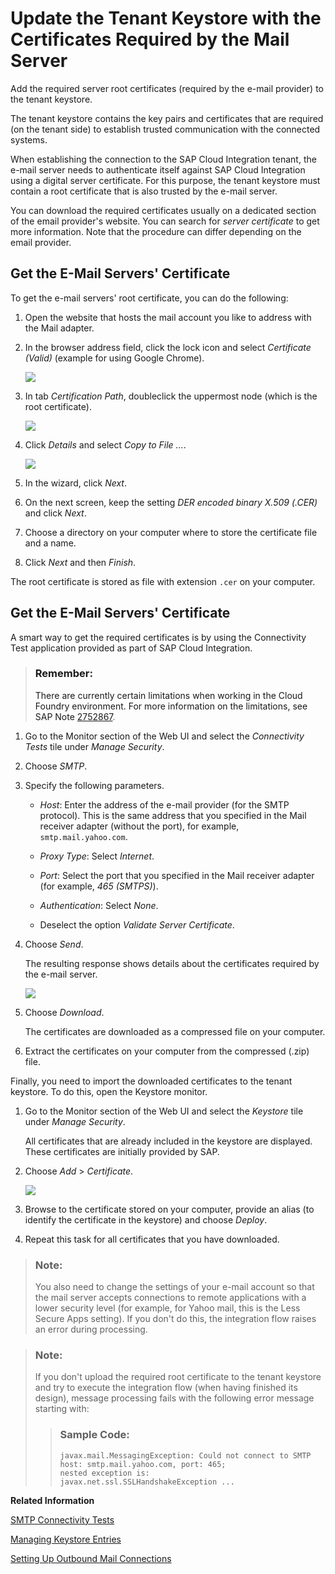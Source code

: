 <!-- loio5d5495ed1d94477abaa009984285e483 -->

# Update the Tenant Keystore with the Certificates Required by the Mail Server

Add the required server root certificates \(required by the e-mail provider\) to the tenant keystore.

The tenant keystore contains the key pairs and certificates that are required \(on the tenant side\) to establish trusted communication with the connected systems.

When establishing the connection to the SAP Cloud Integration tenant, the e-mail server needs to authenticate itself against SAP Cloud Integration using a digital server certificate. For this purpose, the tenant keystore must contain a root certificate that is also trusted by the e-mail server.

You can download the required certificates usually on a dedicated section of the email provider's website. You can search for *server certificate* to get more information. Note that the procedure can differ depending on the email provider.



<a name="loio5d5495ed1d94477abaa009984285e483__section_lvr_yxr_k3b"/>

## Get the E-Mail Servers' Certificate

To get the e-mail servers' root certificate, you can do the following:

1.  Open the website that hosts the mail account you like to address with the Mail adapter.

2.  In the browser address field, click the lock icon and select *Certificate \(Valid\)* \(example for using Google Chrome\).

    ![](images/Mail_Certificate_1_a0085d1.png)

3.  In tab *Certification Path*, doubleclick the uppermost node \(which is the root certificate\).

    ![](images/Mail_Certificate_2_5d84980.png)

4.  Click *Details* and select *Copy to File ...*.

    ![](images/Mail_Certificate_3_0389ecd.png)

5.  In the wizard, click *Next*.

6.  On the next screen, keep the setting *DER encoded binary X.509 \(.CER\)* and click *Next*.

7.  Choose a directory on your computer where to store the certificate file and a name.

8.  Click *Next* and then *Finish*.


The root certificate is stored as file with extension `.cer` on your computer.



<a name="loio5d5495ed1d94477abaa009984285e483__section_nrj_4hd_ygb"/>

## Get the E-Mail Servers' Certificate

A smart way to get the required certificates is by using the Connectivity Test application provided as part of SAP Cloud Integration.

> ### Remember:  
> There are currently certain limitations when working in the Cloud Foundry environment. For more information on the limitations, see SAP Note [2752867](https://me.sap.com/notes/2752867).

1.  Go to the Monitor section of the Web UI and select the *Connectivity Tests* tile under *Manage Security*.

2.  Choose *SMTP*.

3.  Specify the following parameters.

    -   *Host*: Enter the address of the e-mail provider \(for the SMTP protocol\). This is the same address that you specified in the Mail receiver adapter \(without the port\), for example, `smtp.mail.yahoo.com`.

    -   *Proxy Type*: Select *Internet*.

    -   *Port*: Select the port that you specified in the Mail receiver adapter \(for example, *465 \(SMTPS\)*\).

    -   *Authentication*: Select *None*.

    -   Deselect the option *Validate Server Certificate*.


4.  Choose *Send*.

    The resulting response shows details about the certificates required by the e-mail server.

    ![](images/Connectivity_Test_01_319f4d0.png)

5.  Choose *Download*.

    The certificates are downloaded as a compressed file on your computer.

6.  Extract the certificates on your computer from the compressed \(.zip\) file.




Finally, you need to import the downloaded certificates to the tenant keystore. To do this, open the Keystore monitor.

1.  Go to the Monitor section of the Web UI and select the *Keystore* tile under *Manage Security*.

    All certificates that are already included in the keystore are displayed. These certificates are initially provided by SAP.

2.  Choose *Add* \> *Certificate*.

    ![](images/Getting_Started_Keystore_5135e36.png)

3.  Browse to the certificate stored on your computer, provide an alias \(to identify the certificate in the keystore\) and choose *Deploy*.

4.  Repeat this task for all certificates that you have downloaded.


> ### Note:  
> You also need to change the settings of your e-mail account so that the mail server accepts connections to remote applications with a lower security level \(for example, for Yahoo mail, this is the Less Secure Apps setting\). If you don't do this, the integration flow raises an error during processing.

> ### Note:  
> If you don't upload the required root certificate to the tenant keystore and try to execute the integration flow \(when having finished its design\), message processing fails with the following error message starting with:
> 
> > ### Sample Code:  
> > ```
> > javax.mail.MessagingException: Could not connect to SMTP host: smtp.mail.yahoo.com, port: 465;
> > nested exception is:
> > javax.net.ssl.SSLHandshakeException ...
> > ```

**Related Information**  


[SMTP Connectivity Tests](../Operations/smtp-connectivity-tests-8f8e028.md "You can perform SMTP connectivity tests to check the settings required for configuring the receiver mail adapter.")

[Managing Keystore Entries](../Operations/managing-keystore-entries-2dc8942.md "The Keystore Monitor allows a tenant administrator to manage the tenant keystore and its entries (X.509 certificates and key pairs).")

[Setting Up Outbound Mail Connections](../ConnectionSetup/setting-up-outbound-mail-connections-8b112ba.md "Using the mail receiver adapter, you connect the tenant with an e-mail server so that the tenant can send emails to the e-mail server.")

